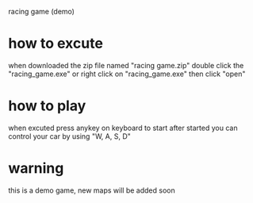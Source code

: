 racing game (demo)

# how to excute
when downloaded the zip file named "racing game.zip" double click the "racing_game.exe" or right click on "racing_game.exe" then click "open"

# how to play
when excuted press anykey on keyboard to start
after started you can control your car by using "W, A, S, D"

# warning
this is a demo game, new maps will be added soon
